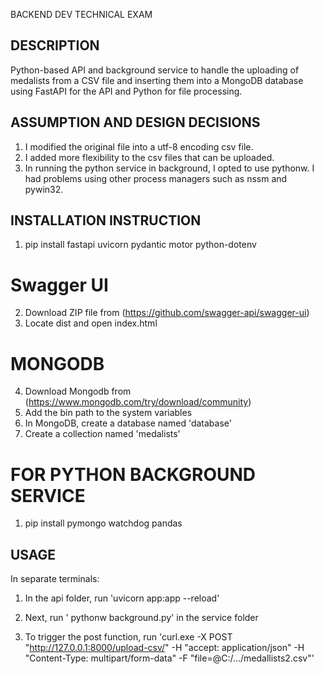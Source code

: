 BACKEND DEV TECHNICAL EXAM

## DESCRIPTION

Python-based API and background service to handle the uploading of medalists from a CSV file and inserting them into a MongoDB database using FastAPI for the API and Python for file processing.

## ASSUMPTION AND DESIGN DECISIONS

1. I modified the original file into a utf-8 encoding csv file.
2. I added more flexibility to the csv files that can be uploaded.
3. In running the python service in background, I opted to use pythonw. I had problems using other process managers such as nssm and pywin32.

## INSTALLATION INSTRUCTION

1. pip install fastapi uvicorn pydantic motor python-dotenv

# Swagger UI

2. Download ZIP file from (https://github.com/swagger-api/swagger-ui)
3. Locate dist and open index.html

# MONGODB

4. Download Mongodb from (https://www.mongodb.com/try/download/community)
5. Add the bin path to the system variables
6. In MongoDB, create a database named 'database'
7. Create a collection named 'medalists'

# FOR PYTHON BACKGROUND SERVICE

1. pip install pymongo watchdog pandas

## USAGE

In separate terminals:

1. In the api folder, run 'uvicorn app:app --reload'

2. Next, run ' pythonw background.py' in the service folder

3. To trigger the post function, run 'curl.exe -X POST "http://127.0.0.1:8000/upload-csv/" -H "accept: application/json" -H "Content-Type: multipart/form-data" -F "file=@C:/.../medallists2.csv"'



